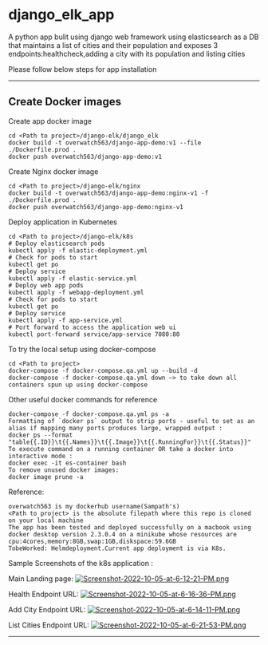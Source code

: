 # django_elk_app
A python app bulit using django web framework using elasticsearch as a DB that maintains a list of cities and their population and exposes 3 endpoints:healthcheck,adding a city with its population and listing cities

Please follow below steps for app installation

---


## Create Docker images
Create app docker image
```
cd <Path to project>/django-elk/django_elk
docker build -t overwatch563/django-app-demo:v1 --file ./Dockerfile.prod .  
docker push overwatch563/django-app-demo:v1
```

Create Nginx docker image
```
cd <Path to project>/django-elk/nginx
docker build -t overwatch563/django-app-demo:nginx-v1 -f ./Dockerfile.prod .
docker push overwatch563/django-app-demo:nginx-v1
```

Deploy application in Kubernetes
```
cd <Path to project>/django-elk/k8s
# Deploy elasticsearch pods
kubectl apply -f elastic-deployment.yml
# Check for pods to start 
kubectl get po
# Deploy service 
kubectl apply -f elastic-service.yml
# Deploy web app pods
kubectl apply -f webapp-deployment.yml
# Check for pods to start 
kubectl get po
# Deploy service 
kubectl apply -f app-service.yml
# Port forward to access the application web ui
kubectl port-forward service/app-service 7080:80
```

To try the local setup using docker-compose
```
cd <Path to project>
docker-compose -f docker-compose.qa.yml up --build -d
docker-compose -f docker-compose.qa.yml down —> to take down all containers spun up using docker-compose

```

Other useful docker commands for reference
```
docker-compose -f docker-compose.qa.yml ps -a
Formatting of `docker ps` output to strip ports - useful to set as an alias if mapping many ports produces large, wrapped output :
docker ps --format "table{{.ID}}\t{{.Names}}\t{{.Image}}\t{{.RunningFor}}\t{{.Status}}"
To execute command on a running container OR take a docker into interactive mode :
docker exec -it es-container bash
To remove unused docker images:
docker image prune -a
```
Reference:
```
overwatch563 is my dockerhub username(Sampath's)
<Path to project> is the absolute filepath where this repo is cloned on your local machine
The app has been tested and deployed successfully on a macbook using docker desktop version 2.3.0.4 on a minikube whose resources are cpu:4cores,memory:8GB,swap:1GB,diskspace:59.6GB
TobeWorked: Helmdeployment.Current app deployment is via K8s.

```
Sample Screenshots of the k8s application :

Main Landing page:
[![Screenshot-2022-10-05-at-6-12-21-PM.png](https://i.postimg.cc/BnLHv57b/Screenshot-2022-10-05-at-6-12-21-PM.png)](https://postimg.cc/hXnfymBR)

Health Endpoint URL:
[![Screenshot-2022-10-05-at-6-16-36-PM.png](https://i.postimg.cc/LXMbD8gk/Screenshot-2022-10-05-at-6-16-36-PM.png)](https://postimg.cc/B8MpQsgt)

Add City Endpoint URL:
[![Screenshot-2022-10-05-at-6-14-11-PM.png](https://i.postimg.cc/t4jnX06S/Screenshot-2022-10-05-at-6-14-11-PM.png)](https://postimg.cc/Wh51nHXg)

List Cities Endpoint URL:
[![Screenshot-2022-10-05-at-6-21-53-PM.png](https://i.postimg.cc/WbRxbS1Y/Screenshot-2022-10-05-at-6-21-53-PM.png)](https://postimg.cc/14HvvG6D)

---
